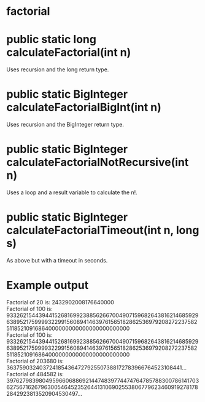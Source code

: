 # factorial

public static long calculateFactorial(int n)
============================================

Uses recursion and the long return type.

public static BigInteger calculateFactorialBigInt(int n)
========================================================

Uses recursion and the BigInteger return type.

public static BigInteger calculateFactorialNotRecursive(int n)
==============================================================

Uses a loop and a result variable to calculate the n!.

public static BigInteger calculateFactorialTimeout(int n, long s)
=================================================================

As above but with a timeout in seconds.

Example output
==============

Factorial of 20 is: 2432902008176640000
<br>
Factorial of 100 is: 93326215443944152681699238856266700490715968264381621468592963895217599993229915608941463976156518286253697920827223758251185210916864000000000000000000000000
<br>
Factorial of 100 is: 93326215443944152681699238856266700490715968264381621468592963895217599993229915608941463976156518286253697920827223758251185210916864000000000000000000000000
<br>
Factorial of 203680 is: 3637590324037241854364727925507388172783966764523108441...
<br>
Factorial of 484582 is: 3976279839804959660688692144748397744747647857883007861417036275671626796300546452352644131069025538067796234609192781782842923813520904530497...

